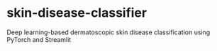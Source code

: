 # skin-disease-classifier
Deep learning-based dermatoscopic skin disease classification using PyTorch and Streamlit
